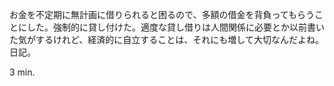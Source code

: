 お金を不定期に無計画に借りられると困るので、多額の借金を背負ってもらうことにした。強制的に貸し付けた。適度な貸し借りは人間関係に必要とか以前書いた気がするけれど、経済的に自立することは、それにも増して大切なんだよね。日記。

3 min.

